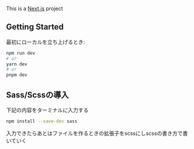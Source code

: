 This is a [Next.js](https://nextjs.org/) project

## Getting Started

最初にローカルを立ち上げるとき:

```bash
npm run dev
# or
yarn dev
# or
pnpm dev
```

## Sass/Scssの導入

下記の内容をターミナルに入力する

```bash
npm install --save-dev sass
```

入力できたらあとはファイルを作るときの拡張子をscssにしscssの書き方で書いていく